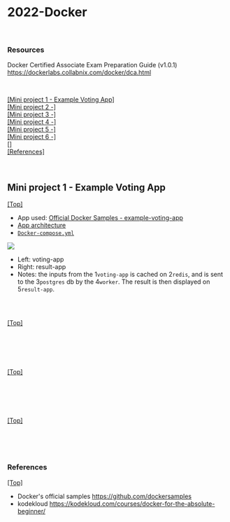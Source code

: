 # 2022-Docker

<br>

### Resources

Docker Certified Associate Exam Preparation Guide (v1.0.1) https://dockerlabs.collabnix.com/docker/dca.html

<br>

[[Mini project 1 - Example Voting App]](#votingapp)  
[[Mini project 2 -]](#)  
[[Mini project 3 -]](#)  
[[Mini project 4 -]](#)  
[[Mini project 5 -]](#)  
[[Mini project 6 -]](#)  
[[]](#)  
[[References]](#ref)

<br>

## <span id='votingapp'>Mini project 1 - Example Voting App</span>

[[Top]](#top)

- App used: [Official Docker Samples - example-voting-app](https://github.com/dockersamples/example-voting-app)
- [App architecture](https://github.com/dockersamples/example-voting-app#architecture)
- [`Docker-compose.yml`](https://github.com/deep-woods/2022-Docker/blob/main/Docker%20with%20KodeKloud/docker-compose.yml)

<img src="https://github.com/deep-woods/2022-Docker/blob/main/Docker%20with%20KodeKloud/demo01-example-voting-app.gif" />

- Left: voting-app
- Right: result-app
- Notes: the inputs from the 1`voting-app` is cached on 2`redis`, and is sent to the 3`postgres` db by the 4`worker`. The result is then displayed on 5`result-app`.

<br>

## <span id=''></span>

[[Top]](#top)

<br>

<br>
<br>

## <span id=''></span>

[[Top]](#top)

<br>

<br>
<br>

## <span id=''></span>

[[Top]](#top)

<br>

<br>
<br>

### <span id='ref'>References</span>

[[Top]](#top)

- Docker's official samples https://github.com/dockersamples
- kodekloud https://kodekloud.com/courses/docker-for-the-absolute-beginner/
